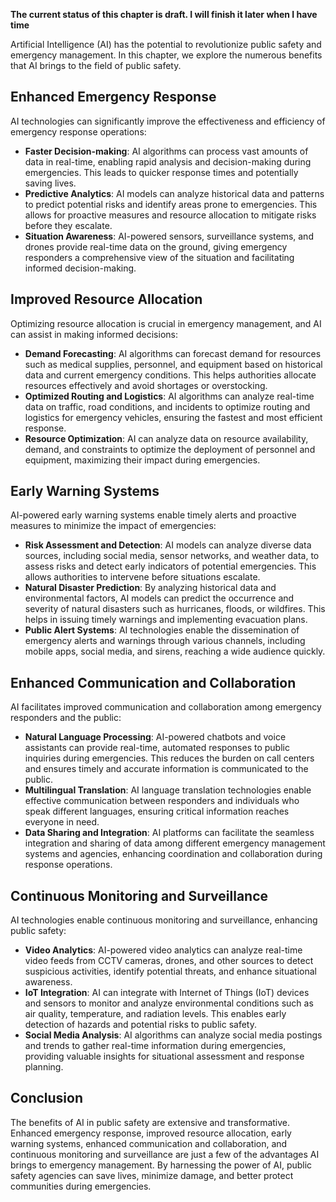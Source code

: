 **The current status of this chapter is draft. I will finish it later when I have time**

Artificial Intelligence (AI) has the potential to revolutionize public safety and emergency management. In this chapter, we explore the numerous benefits that AI brings to the field of public safety.

Enhanced Emergency Response
---------------------------

AI technologies can significantly improve the effectiveness and efficiency of emergency response operations:

* **Faster Decision-making**: AI algorithms can process vast amounts of data in real-time, enabling rapid analysis and decision-making during emergencies. This leads to quicker response times and potentially saving lives.
* **Predictive Analytics**: AI models can analyze historical data and patterns to predict potential risks and identify areas prone to emergencies. This allows for proactive measures and resource allocation to mitigate risks before they escalate.
* **Situation Awareness**: AI-powered sensors, surveillance systems, and drones provide real-time data on the ground, giving emergency responders a comprehensive view of the situation and facilitating informed decision-making.

Improved Resource Allocation
----------------------------

Optimizing resource allocation is crucial in emergency management, and AI can assist in making informed decisions:

* **Demand Forecasting**: AI algorithms can forecast demand for resources such as medical supplies, personnel, and equipment based on historical data and current emergency conditions. This helps authorities allocate resources effectively and avoid shortages or overstocking.
* **Optimized Routing and Logistics**: AI algorithms can analyze real-time data on traffic, road conditions, and incidents to optimize routing and logistics for emergency vehicles, ensuring the fastest and most efficient response.
* **Resource Optimization**: AI can analyze data on resource availability, demand, and constraints to optimize the deployment of personnel and equipment, maximizing their impact during emergencies.

Early Warning Systems
---------------------

AI-powered early warning systems enable timely alerts and proactive measures to minimize the impact of emergencies:

* **Risk Assessment and Detection**: AI models can analyze diverse data sources, including social media, sensor networks, and weather data, to assess risks and detect early indicators of potential emergencies. This allows authorities to intervene before situations escalate.
* **Natural Disaster Prediction**: By analyzing historical data and environmental factors, AI models can predict the occurrence and severity of natural disasters such as hurricanes, floods, or wildfires. This helps in issuing timely warnings and implementing evacuation plans.
* **Public Alert Systems**: AI technologies enable the dissemination of emergency alerts and warnings through various channels, including mobile apps, social media, and sirens, reaching a wide audience quickly.

Enhanced Communication and Collaboration
----------------------------------------

AI facilitates improved communication and collaboration among emergency responders and the public:

* **Natural Language Processing**: AI-powered chatbots and voice assistants can provide real-time, automated responses to public inquiries during emergencies. This reduces the burden on call centers and ensures timely and accurate information is communicated to the public.
* **Multilingual Translation**: AI language translation technologies enable effective communication between responders and individuals who speak different languages, ensuring critical information reaches everyone in need.
* **Data Sharing and Integration**: AI platforms can facilitate the seamless integration and sharing of data among different emergency management systems and agencies, enhancing coordination and collaboration during response operations.

Continuous Monitoring and Surveillance
--------------------------------------

AI technologies enable continuous monitoring and surveillance, enhancing public safety:

* **Video Analytics**: AI-powered video analytics can analyze real-time video feeds from CCTV cameras, drones, and other sources to detect suspicious activities, identify potential threats, and enhance situational awareness.
* **IoT Integration**: AI can integrate with Internet of Things (IoT) devices and sensors to monitor and analyze environmental conditions such as air quality, temperature, and radiation levels. This enables early detection of hazards and potential risks to public safety.
* **Social Media Analysis**: AI algorithms can analyze social media postings and trends to gather real-time information during emergencies, providing valuable insights for situational assessment and response planning.

Conclusion
----------

The benefits of AI in public safety are extensive and transformative. Enhanced emergency response, improved resource allocation, early warning systems, enhanced communication and collaboration, and continuous monitoring and surveillance are just a few of the advantages AI brings to emergency management. By harnessing the power of AI, public safety agencies can save lives, minimize damage, and better protect communities during emergencies.
